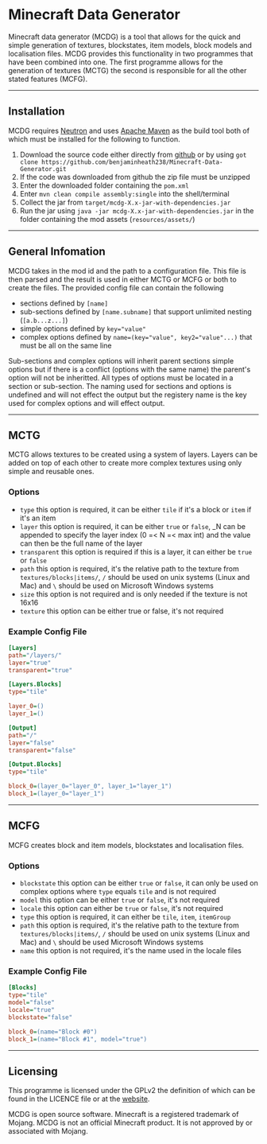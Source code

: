 # Minecraft Data Generator

Minecraft data generator (MCDG) is a tool that allows for the quick and simple generation of textures, blockstates, item models, block models and localisation files. MCDG provides this functionality in two programmes that have been combined into one. The first programme allows for the generation of textures (MCTG) the second is responsible for all the other stated features (MCFG).

---

## Installation

MCDG requires [Neutron](https://github.com/benjaminheath238/Neutron) and uses [Apache Maven](https://maven.apache.org/) as the build tool both of which must be installed for the following to function.

1. Download the source code either directly from [github](https://github.com/benjaminheath238/Minecraft-Data-Generator/archive/refs/heads/master.zip) or by using `got clone https://github.com/benjaminheath238/Minecraft-Data-Generator.git`
2. If the code was downloaded from github the zip file must be unzipped
3. Enter the downloaded folder containing the `pom.xml`
4. Enter `mvn clean compile assembly:single` into the shell/terminal
5. Collect the jar from `target/mcdg-X.x-jar-with-dependencies.jar`
6. Run the jar using `java -jar mcdg-X.x-jar-with-dependencies.jar` in the folder containing the mod assets (`resources/assets/`)

---

## General Infomation

MCDG takes in the mod id and the path to a configuration file. This file is then parsed and the result is used in either MCTG or MCFG or both to create the files. The provided config file can contain the following

* sections defined by `[name]`
* sub-sections defined by `[name.subname]` that support unlimited nesting (`[a.b...z...]`)
* simple options defined by `key="value"`
* complex options defined by `name=(key="value", key2="value"...)` that must be all on the same line

Sub-sections and complex options will inherit parent sections simple options but if there is a conflict (options with the same name) the parent's option will not be inheritted. All types of options must be located in a section or sub-section. The naming used for sections and options is undefined and will not effect the output but the registery name is the key used for complex options and will effect output.

---

## MCTG

MCTG allows textures to be created using a system of layers. Layers can be added on top of each other to create more complex textures using only simple and reusable ones.

### Options

* `type` this option is required, it can be either `tile` if it's a block or `item` if it's an item
* `layer` this option is required, it can be either `true` or `false`, _N can be appended to specify the layer index (0 =< N =< max int) and the value can then be the full name of the layer
* `transparent` this option is required if this is a layer, it can either be `true` or `false`
* `path` this option is required, it's the relative path to the texture from `textures/blocks|items/`, `/` should be used on unix systems (Linux and Mac) and `\` should be used on Microsoft Windows systems
* `size` this option is not required and is only needed if the texture is not 16x16
* `texture` this option can be either true or false, it's not required

### Example Config File

```ini
[Layers]
path="/layers/"
layer="true"
transparent="true"

[Layers.Blocks]
type="tile"

layer_0=()
layer_1=()

[Output]
path="/"
layer="false"
transparent="false"

[Output.Blocks]
type="tile"

block_0=(layer_0="layer_0", layer_1="layer_1")
block_1=(layer_0="layer_1")

```

---

## MCFG

MCFG creates block and item models, blockstates and localisation files.

### Options

* `blockstate` this option can be either `true` or `false`, it can only be used on complex options where `type` equals `tile` and is not required
* `model` this option can be either `true` or `false`, it's not required
* `locale` this option can either be `true` or `false`, it's not required
* `type` this option is required, it can either be `tile`, `item`, `itemGroup`
* `path` this option is required, it's the relative path to the texture from `textures/blocks|items/`, `/` should be used on unix systems (Linux and Mac) and `\` should be used Microsoft Windows systems
* `name` this option is not required, it's the name used in the locale files

### Example Config File

```ini
[Blocks]
type="tile"
model="false"
locale="true"
blockstate="false"

block_0=(name="Block #0")
block_1=(name="Block #1", model="true")
```
---

## Licensing
This programme is licensed under the GPLv2 the definition of which can be found in the LICENCE file or at the [website](https://www.gnu.org/licenses/old-licenses/gpl-2.0.en.html).

MCDG is open source software. Minecraft is a registered trademark of Mojang. MCDG is not an official Minecraft product. It is not approved by or associated with Mojang.
